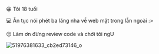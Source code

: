 😀 Tôi 18 tuổi

💻 Ăn tục nói phét ba lăng nha về web mặt trong lẫn ngoài :>

😑 Làm ơn đừng review code và chởi tôi ngU

![51976381633_cb2ed73146_o](https://user-images.githubusercontent.com/98450746/161363431-b32d961f-dcbe-4b81-bed1-cefa964eab8a.jpg) 
